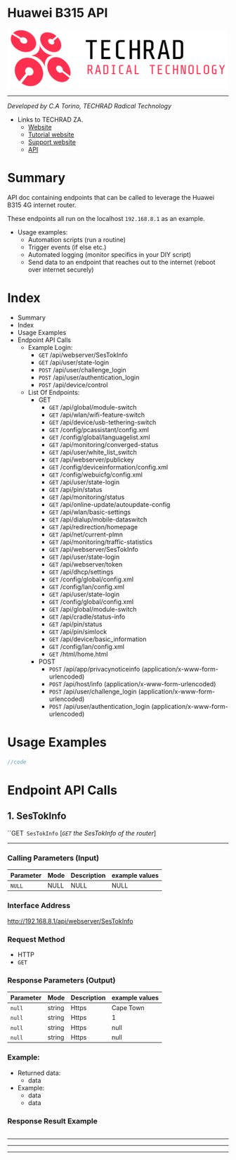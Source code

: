 # Huawei B315 API

[<img src="img/logo.png" width="500"/>](img/logo.png)

---

*Developed by C.A Torino, TECHRAD Radical Technology*
* Links to TECHRAD ZA.
    * [Website](https://www.techrad.co.za)
    * [Tutorial website](https://tutorials.techrad.co.za)
    * [Support website](https://support.techrad.co.za)
    * [API](https://www.techrad.co.za/apisource/public/apps/fusio)

# Summary

API doc containing endpoints that can be called to leverage the Huawei B315 4G internet router.

These endpoints all run on the localhost `192.168.8.1` as an example.

- Usage examples: 
    - Automation scripts (run a routine)
    - Trigger events (if else etc.)
    - Automated logging (monitor specifics in your DIY script)
    - Send data to an endpoint that reaches out to the internet (reboot over internet securely)

# Index
- Summary
- Index
- Usage Examples
- Endpoint API Calls
    - Example Login:
        - `GET` /api/webserver/SesTokInfo
        - `GET` /api/user/state-login
        - `POST` /api/user/challenge_login
        - `POST` /api/user/authentication_login
        - `POST` /api/device/control
    - List Of Endpoints:
        - GET
            - `GET` /api/global/module-switch
            - `GET` /api/wlan/wifi-feature-switch
            - `GET` /api/device/usb-tethering-switch
            - `GET` /config/pcassistant/config.xml
            - `GET` /config/global/languagelist.xml
            - `GET` /api/monitoring/converged-status
            - `GET` /api/user/white_list_switch
            - `GET` /api/webserver/publickey
            - `GET` /config/deviceinformation/config.xml
            - `GET` /config/webuicfg/config.xml
            - `GET` /api/user/state-login
            - `GET` /api/pin/status
            - `GET` /api/monitoring/status
            - `GET` /api/online-update/autoupdate-config
            - `GET` /api/wlan/basic-settings
            - `GET` /api/dialup/mobile-dataswitch
            - `GET` /api/redirection/homepage
            - `GET` /api/net/current-plmn
            - `GET` /api/monitoring/traffic-statistics
            - `GET` /api/webserver/SesTokInfo
            - `GET` /api/user/state-login
            - `GET` /api/webserver/token
            - `GET` /api/dhcp/settings
            - `GET` /config/global/config.xml
            - `GET` /config/lan/config.xml
            - `GET` /api/user/state-login
            - `GET` /config/global/config.xml
            - `GET` /api/global/module-switch
            - `GET` /api/cradle/status-info
            - `GET` /api/pin/status
            - `GET` /api/pin/simlock
            - `GET` /api/device/basic_information
            - `GET` /config/lan/config.xml
            - `GET` /html/home.html
        - POST
            - `POST` /api/app/privacynoticeinfo (application/x-www-form-urlencoded)
            - `POST` /api/host/info (application/x-www-form-urlencoded)
            - `POST` /api/user/challenge_login (application/x-www-form-urlencoded)
            - `POST` /api/user/authentication_login (application/x-www-form-urlencoded)


# Usage Examples

```PHP
//code
```


# Endpoint API Calls

## 1. SesTokInfo

``GET` SesTokInfo` [*`GET` the SesTokInfo of the router*]

-------------------

### Calling Parameters (Input)
| Parameter  |  Mode  | Description  | example values  |
| :------------ | :------------ | :------------ | :------------ |
|`NULL`      |NULL |NULL      |NULL |

### Interface Address

http://192.168.8.1/api/webserver/SesTokInfo

### Request Method

- HTTP 
- `GET`

### Response Parameters (Output)
| Parameter  |  Mode  | Description  | example values  |
| :------------ | :------------ | :------------ | :------------ |
|`null`            |string      |Https        |Cape Town                   |
|`null`            |string      |Https        |1                           |
|`null`            |string      |Https        |null   |
|`null`            |string      |Https        |null   |

### Example:

- Returned data: 
   - data
- Example: 
   - data
   - data

### Response Result Example
```JSON

```

---
---
---
